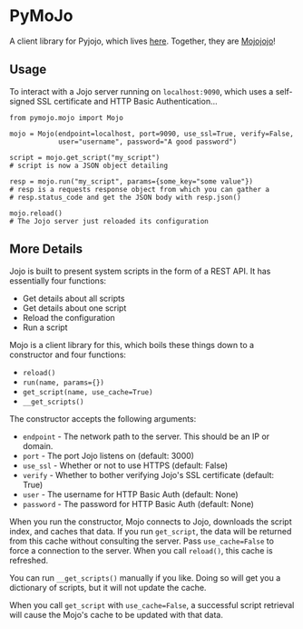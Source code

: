 PyMoJo
======

A client library for Pyjojo, which lives [here](https://github.com/atarola/pyjojo). Together, they are [Mojojojo](http://i.imgur.com/TW2EiMb.gif)!

## Usage

To interact with a Jojo server running on `localhost:9090`, which uses a self-
signed SSL certificate and HTTP Basic Authentication...

    from pymojo.mojo import Mojo

    mojo = Mojo(endpoint=localhost, port=9090, use_ssl=True, verify=False,
                user="username", password="A good password")
    
    script = mojo.get_script("my_script")
    # script is now a JSON object detailing 

    resp = mojo.run("my_script", params={some_key="some value"})
    # resp is a requests response object from which you can gather a
    # resp.status_code and get the JSON body with resp.json()

    mojo.reload()
    # The Jojo server just reloaded its configuration

## More Details
Jojo is built to present system scripts in the form of a REST API. It has
essentially four functions:

 * Get details about all scripts
 * Get details about one script
 * Reload the configuration
 * Run a script

Mojo is a client library for this, which boils these things down to a
constructor and four functions:

 * `reload()`
 * `run(name, params={})`
 * `get_script(name, use_cache=True)`
 * `__get_scripts()`

The constructor accepts the following arguments:

 * `endpoint` - The network path to the server. This should be an IP or domain.
 * `port` - The port Jojo listens on (default: 3000)
 * `use_ssl` - Whether or not to use HTTPS (default: False)
 * `verify` - Whether to bother verifying Jojo's SSL certificate (default: True)
 * `user` - The username for HTTP Basic Auth (default: None)
 * `password` - The password for HTTP Basic Auth (default: None)

When you run the constructor, Mojo connects to Jojo, downloads the script index,
and caches that data. If you run `get_script`, the data will be returned from
this cache without consulting the server. Pass `use_cache=False` to force a
connection to the server. When you call `reload()`, this cache is refreshed.

You can run `__get_scripts()` manually if you like. Doing so will get you a
dictionary of scripts, but it will not update the cache.

When you call `get_script` with `use_cache=False`, a successful script retrieval
will cause the Mojo's cache to be updated with that data.

